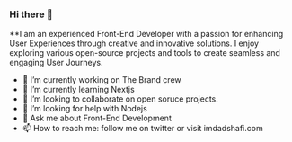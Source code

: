 ### Hi there 👋


**I am an experienced Front-End Developer with a passion for enhancing User Experiences through creative and innovative solutions. I enjoy exploring various open-source projects and tools to create seamless and engaging User Journeys.


- 🔭 I’m currently working on The Brand crew
- 🌱 I’m currently learning Nextjs
- 👯 I’m looking to collaborate on open soruce projects.
- 🤔 I’m looking for help with Nodejs
- 💬 Ask me about Front-End Development
- 📫 How to reach me: follow me on twitter or visit imdadshafi.com
<!-- - ⚡ Fun fact: ... -->
